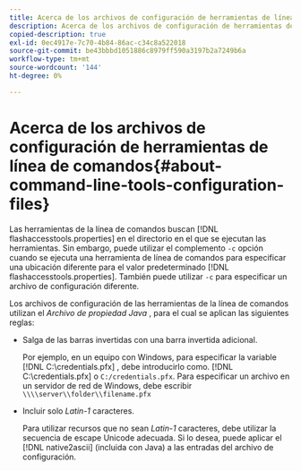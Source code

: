 ```yaml
---
title: Acerca de los archivos de configuración de herramientas de línea de comandos
description: Acerca de los archivos de configuración de herramientas de línea de comandos
copied-description: true
exl-id: 0ec4917e-7c70-4b84-86ac-c34c8a522018
source-git-commit: be43bbbd1051886c8979ff590a3197b2a7249b6a
workflow-type: tm+mt
source-wordcount: '144'
ht-degree: 0%

---
```


# Acerca de los archivos de configuración de herramientas de línea de comandos{#about-command-line-tools-configuration-files}

Las herramientas de la línea de comandos buscan [!DNL flashaccesstools.properties] en el directorio en el que se ejecutan las herramientas. Sin embargo, puede utilizar el complemento `-c` opción cuando se ejecuta una herramienta de línea de comandos para especificar una ubicación diferente para el valor predeterminado [!DNL flashaccesstools.properties]. También puede utilizar `-c` para especificar un archivo de configuración diferente.

Los archivos de configuración de las herramientas de la línea de comandos utilizan el *Archivo de propiedad Java* , para el cual se aplican las siguientes reglas:

* Salga de las barras invertidas con una barra invertida adicional.

   Por ejemplo, en un equipo con Windows, para especificar la variable [!DNL C:\credentials.pfx] , debe introducirlo como. [!DNL C:\\credentials.pfx] o `C:/credentials.pfx`. Para especificar un archivo en un servidor de red de Windows, debe escribir `\\\\server\\folder\\filename.pfx`
* Incluir solo *Latin-1* caracteres.

   Para utilizar recursos que no sean *Latin-1* caracteres, debe utilizar la secuencia de escape Unicode adecuada. Si lo desea, puede aplicar el [!DNL native2ascii] (incluida con Java) a las entradas del archivo de configuración.
